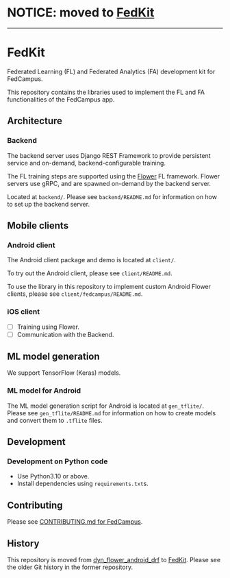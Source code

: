 # NOTICE: moved to [FedKit][fed_kit]

---

# FedKit

Federated Learning (FL) and Federated Analytics (FA) development kit for FedCampus.

This repository contains the libraries used to implement the FL and FA functionalities of the FedCampus app.

## Architecture

### Backend

The backend server uses Django REST Framework to provide persistent service and on-demand, backend-configurable training.

The FL training steps are supported using the [Flower][flower] FL framework. Flower servers use gRPC, and are spawned on-demand by the backend server.

Located at `backend/`. Please see `backend/README.md` for information on how to set up the backend server.

## Mobile clients

### Android client

The Android client package and demo is located at `client/`.

To try out the Android client, please see `client/README.md`.

To use the library in this repository to implement custom Android Flower clients, please see `client/fedcampus/README.md`.

### iOS client

- [ ] Training using Flower.
- [ ] Communication with the Backend.

## ML model generation

We support TensorFlow (Keras) models.

### ML model for Android

The ML model generation script for Android is located at `gen_tflite/`. Please see `gen_tflite/README.md` for information on how to create models and convert them to `.tflite` files.

## Development

### Development on Python code

- Use Python3.10 or above.
- Install dependencies using `requirements.txt`s.

## Contributing

Please see [CONTRIBUTING.md for FedCampus][contributing].

## History

This repository is moved from [dyn_flower_android_drf][dyn_flower_android_drf] to [FedKit][fed_kit]. Please see the older Git history in the former repository.

[contributing]: https://github.com/FedCampus/meta/blob/main/CONTRIBUTING.md
[dyn_flower_android_drf]: https://github.com/FedCampus/dyn_flower_android_drf
[fed_kit]: https://github.com/FedCampus/FedKit
[flower]: https://flower.dev/
